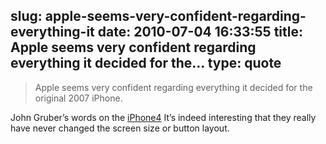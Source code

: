 slug: apple-seems-very-confident-regarding-everything-it
date: 2010-07-04 16:33:55
title: Apple seems very confident regarding everything it decided for the...
type: quote
---

> Apple seems very confident regarding everything it decided for the original 2007 iPhone.

John Gruber’s words on the [iPhone4](http://daringfireball.net/2010/06/4) It’s indeed interesting that they really have never changed the screen size or button layout.
